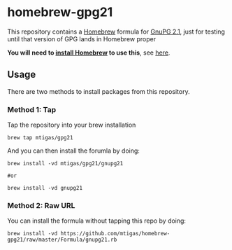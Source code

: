 # homebrew-gpg21

This repository contains a [Homebrew][brew] formula for [GnuPG 2.1](https://gnupg.org/faq/whats-new-in-2.1.html),
just for testing until that version of GPG lands in Homebrew proper

**You will need to [install Homebrew][brew_install] to use this**, see
[here][brew_install].

[brew]: http://mxcl.github.com/homebrew/
[brew_install]: https://github.com/mxcl/homebrew/wiki/installation

## Usage

There are two methods to install packages from this repository.

### Method 1: Tap

Tap the repository into your brew installation

```
brew tap mtigas/gpg21
```

And you can then install the forumla by doing:

```
brew install -vd mtigas/gpg21/gnupg21

#or

brew install -vd gnupg21
```


### Method 2: Raw URL

You can install the formula without tapping this repo by doing:

```
brew install -vd https://github.com/mtigas/homebrew-gpg21/raw/master/Formula/gnupg21.rb
```
